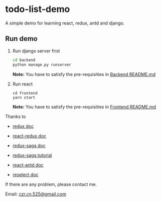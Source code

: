 # todo-list-demo

A simple demo for learning react, redux, antd and django.

## Run demo

1. Run django server first

    ```sh {.line-numbers}
    cd backend
    python manage.py runserver
    ```

    **Note:** You have to satisfy the pre-requisities in [Backend README.md](backend/README.md)

2. Run react

    ``` {.line-numbers}
    cd frontend
    yarn start
    ```

    **Note:** You have to satisfy the pre-requisities in [Frontend README.md](frontend/README.md)

Thanks to

* [redux doc](https://redux.js.org/basics/example)

* [react-redux doc](https://react-redux.js.org/introduction/basic-tutorial)

* [redux-saga doc](https://redux-saga.js.org/)

* [redux-saga tutorial](https://github.com/redux-saga/redux-saga-beginner-tutorial/tree/sagas)

* [react-antd doc](https://ant.design/docs/react/introduce)

* [reselect doc](https://github.com/reduxjs/reselect/blob/master/README.md)

If there are any problem, please contact me.

Email: czr.cn.525@gmail.com